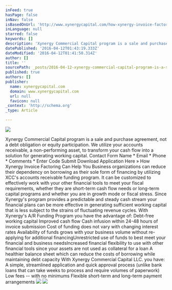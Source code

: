 ```yaml
---
inFeed: true
hasPage: false
inNav: false
isBasedOnUrl: 'http://www.xynergycapital.com/how-xynergy-invoice-factoring-can-help/'
inLanguage: null
starred: false
keywords: []
description: 'Xynergy Commercial Capital program is a sale and purchase agreement, not a debt obligation or equity participation. We utilize your accounts receivable, a non-performing asset, to transform your cash flow into a solution for generating working capital. Contact Form  Name *  Email *   Phone *  Comments *   Enter Code Submit Download Application Here » How Xynergy Invoice Factoring Can Help You  Business organizations can reduce their dependency on borrowing as their sole form of financing by utilizing XCC’s accounts receivable funding program. It can be customized to effectively work with your other financial tools to meet your fiscal requirements, whether they are short-term cash flow needs or long-term capital programs and whether you are in growth mode or fiscal stress. Since Xynergy’s program provides a predictable and steady cash stream your financial plans can be more effective in generating sufficient working capital that is less subject to the strains of fluctuating revenue cycles.  With Xynergy’s A/R Funding Program you have the advantage of:  Debt-free working capital ​Improved cash flow ​Cash infusion within 24-48 hours of invoice submission ​Cost of funding does not vary with changing interest rates ​Availability of funds grows with your business volume without re-applying for additional financing ​Unrestricted use of funds to best meet your financial and business needs ​Increased financial flexibility to use with other financial tools since your assets are not used as collateral for a loan ​A healthier balance sheet which can reduce the costs of borrowing while maintaining debt capacity With Xynergy Commercial Capital LLC. you have:  A simple, streamlined application and quick approval process (unlike bank loans that can take weeks to process and require volumes of paperwork) ​Low fees – with no minimums ​Flexible short-term and long-term payment arrangements'
datePublished: '2016-04-12T01:43:19.333Z'
dateModified: '2016-04-12T01:41:50.314Z'
author: []
title: ''
sourcePath: _posts/2016-04-12-xynergy-commercial-capital-program-is-a-sale-and-purchase-ag.md
published: true
authors: []
publisher:
  name: xynergycapital.com
  domain: www.xynergycapital.com
  url: null
  favicon: null
_context: 'http://schema.org'
_type: Article

---
```

![](https://the-grid-user-content.s3-us-west-2.amazonaws.com/eabeca3f-0ef5-41fa-b813-978c85f4fbba.bmp)

Xynergy Commercial Capital program is a sale and purchase agreement, not a debt obligation or equity participation. We utilize your accounts receivable, a non-performing asset, to transform your cash flow into a solution for generating working capital. Contact Form Name \* Email \* Phone \* Comments \* Enter Code Submit Download Application Here » How Xynergy Invoice Factoring Can Help You Business organizations can reduce their dependency on borrowing as their sole form of financing by utilizing XCC's accounts receivable funding program. It can be customized to effectively work with your other financial tools to meet your fiscal requirements, whether they are short-term cash flow needs or long-term capital programs and whether you are in growth mode or fiscal stress. Since Xynergy's program provides a predictable and steady cash stream your financial plans can be more effective in generating sufficient working capital that is less subject to the strains of fluctuating revenue cycles. With Xynergy's A/R Funding Program you have the advantage of: Debt-free working capital ​Improved cash flow ​Cash infusion within 24-48 hours of invoice submission ​Cost of funding does not vary with changing interest rates ​Availability of funds grows with your business volume without re-applying for additional financing ​Unrestricted use of funds to best meet your financial and business needs ​Increased financial flexibility to use with other financial tools since your assets are not used as collateral for a loan ​A healthier balance sheet which can reduce the costs of borrowing while maintaining debt capacity With Xynergy Commercial Capital LLC. you have: A simple, streamlined application and quick approval process (unlike bank loans that can take weeks to process and require volumes of paperwork) ​Low fees -- with no minimums ​Flexible short-term and long-term payment arrangements
![](https://the-grid-user-content.s3-us-west-2.amazonaws.com/0387cc11-b08d-428a-a6fd-8fbf3092a12e.jpg)
![](https://the-grid-user-content.s3-us-west-2.amazonaws.com/f3d21286-c251-4bab-a791-85d543c1e860.jpg)